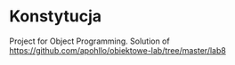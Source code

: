 # Konstytucja
Project for Object Programming. Solution of https://github.com/apohllo/obiektowe-lab/tree/master/lab8
